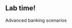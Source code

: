 <!-- .slide: data-background="url('resources/lab2.jpg')" -->
<!-- .slide: class="lab" -->

## Lab time!

Advanced banking scenarios
